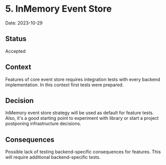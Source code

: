 # 5. InMemory Event Store

Date: 2023-10-29

## Status

Accepted

## Context

Features of core event store requires integration tests with every backend implementation.
In this context first tests were prepared.

## Decision

InMemory event store strategy will be used as default for feature tests. Also, it's a 
good starting point to experiment with library or start a project postponing
infrastructure decisions.

## Consequences

Possible lack of testing backend-specific consequences for features.
This will require additional backend-specific tests.
